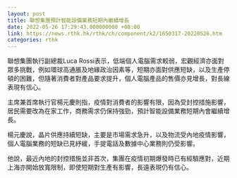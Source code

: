 ```yaml
---
layout: post
title: 聯想集團預計智能設備業務短期內繼續增長
date: 2022-05-26 17:29:43.000000000 +08:00
link: https://news.rthk.hk/rthk/ch/component/k2/1650317-20220526.htm
categories: rthk
---
```


聯想集團執行副總裁Luca Rossi表示，低端個人電腦需求較弱，宏觀經濟亦面對眾多挑戰，例如環球高通脹及地緣政治因素等，短期亦面對供應短缺，以及生產停頓的困難，但隨著消費者對產品要求提升，個人電腦產品的售價亦見增長，對長線表現有信心。

主席兼首席執行官楊元慶則指，疫情對消費者的影響有限，因為受封控措施影響，居民需要改為在家工作，商務需求仍保持強勁，預計智能設備業務短期內會繼續增長。

楊元慶說，晶片供應持續短缺，主要是市場需求急升，以及物流受內地疫情影響，個人電腦業務的短缺已見紓緩，手提電話及數據中心業務則仍受影響。

他說，最近內地的封控措施並非首次，集團在疫情初期爆發時已有經驗應對，近期上海亦開始放寬限制，即使短期對生產有影響，長遠表現仍有信心。
